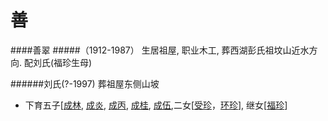 # 善

####善翠<a name="善趣"></a>
#####（1912-1987） 生居祖屋, 职业木工, 葬西湖彭氏祖坟山近水方向. 配刘氏(福珍生母)

######刘氏(?-1997) 葬祖屋东侧山坡

+ 下育五子[[成林](chapter2.md#成林), [成炎](chapter2.md#成炎), [成丙](chapter2.md#成丙), [成桂](chapter2.md#成桂), [成伍](chapter2.md#成伍),二女[[受珍](chapter2x.md#受珍)，[环珍](chapter2x.md#环珍)], 继女[[福珍](chapter2x#福珍)]
